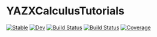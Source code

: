 # YAZXCalculusTutorials

[![Stable](https://img.shields.io/badge/docs-stable-blue.svg)](https://exAClior.github.io/YAZXCalculusTutorials.jl/stable/)
[![Dev](https://img.shields.io/badge/docs-dev-blue.svg)](https://exAClior.github.io/YAZXCalculusTutorials.jl/dev/)
[![Build Status](https://github.com/exAClior/YAZXCalculusTutorials.jl/actions/workflows/CI.yml/badge.svg?branch=main)](https://github.com/exAClior/YAZXCalculusTutorials.jl/actions/workflows/CI.yml?query=branch%3Amain)
[![Build Status](https://travis-ci.com/exAClior/YAZXCalculusTutorials.jl.svg?branch=main)](https://travis-ci.com/exAClior/YAZXCalculusTutorials.jl)
[![Coverage](https://codecov.io/gh/exAClior/YAZXCalculusTutorials.jl/branch/main/graph/badge.svg)](https://codecov.io/gh/exAClior/YAZXCalculusTutorials.jl)
